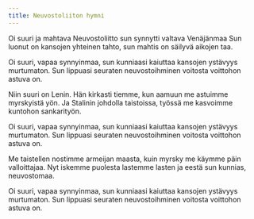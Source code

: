 ```yaml
---
title: Neuvostoliiton hymni
---
```

Oi suuri ja mahtava Neuvostoliitto 
sun synnytti valtava Venäjänmaa
Sun luonut on kansojen yhteinen tahto,
sun mahtis on säilyvä aikojen taa.

Oi suuri, vapaa synnyinmaa,
sun kunniaasi kaiuttaa
kansojen ystävyys murtumaton.
Sun lippuasi seuraten 
neuvostoihminen 
voitosta voittohon astuva on.

Niin suuri on Lenin. Hän kirkasti tiemme,
kun aamuun me astuimme myrskyistä yön. 
Ja Stalinin johdolla taistoissa, työssä
me kasvoimme kuntohon sankarityön.

Oi suuri, vapaa synnyinmaa,
sun kunniaasi kaiuttaa
kansojen ystävyys murtumaton.
Sun lippuasi seuraten 
neuvostoihminen 
voitosta voittohon astuva on.
 
Me taistellen nostimme armeijan maasta,
kuin myrsky me käymme päin valloittajaa. 
Nyt iskemme puolesta lastemme lasten
ja eestä sun kunnias, neuvostomaa. 

Oi suuri, vapaa synnyinmaa,
sun kunniaasi kaiuttaa
kansojen ystävyys murtumaton.
Sun lippuasi seuraten 
neuvostoihminen 
voitosta voittohon astuva on.
